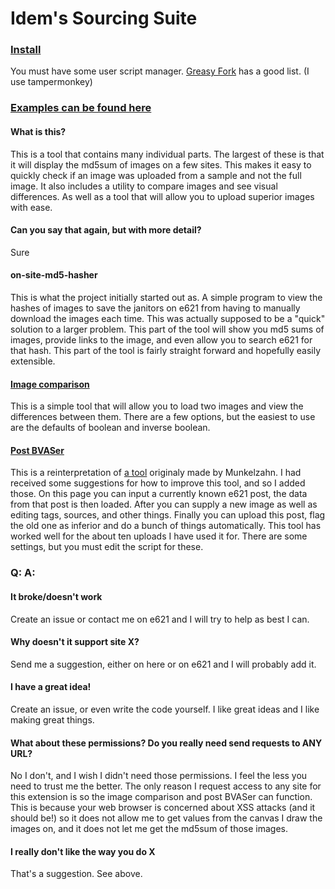 # Idem's Sourcing Suite

### [Install](https://raw.githubusercontent.com/Sasquire/on-site-md5-hasher/master/main.user.js)
You must have some user script manager. [Greasy Fork](https://greasyfork.org/en) has a good list. (I use tampermonkey)

### [Examples can be found here](https://imgur.com/a/R96CNCz)

#### What is this?
This is a tool that contains many individual parts. The largest of these is that it will display the md5sum of images on a few  sites. This makes it easy to quickly check if an image was uploaded from a sample and not the full image. It also includes a utility to compare images and see visual differences. As well as a tool that will allow you to upload superior images with ease.

#### Can you say that again, but with more detail?
Sure

#### on-site-md5-hasher
This is what the project initially started out as. A simple program to view the hashes of images to save the janitors on e621 from having to manually download the images each time. This was actually supposed to be a "quick" solution to a larger problem. This part of the tool will show you md5 sums of images, provide links to the image, and even allow you to search e621 for that hash. This part of the tool is fairly straight forward and hopefully easily extensible.

#### [Image comparison](https://e621.net/extensions/image_compare)
This is a simple tool that will allow you to load two images and view the differences between them. There are a few options, but the easiest to use are the defaults of boolean and inverse boolean.

#### [Post BVASer](https://e621.net/extensions/upload_bvas)
This is a reinterpretation of [a tool](https://e621.net/forum/show/87369) originaly made by Munkelzahn. I had received some suggestions for how to improve this tool, and so I added those. On this page you can input a currently known e621 post, the data from that post is then loaded. After you can supply a new image as well as editing tags, sources, and other things. Finally you can upload this post, flag the old one as inferior and do a bunch of things automatically. This tool has worked well for the about ten uploads I have used it for. There are some settings, but you must edit the script for these.

### Q: A:

#### It broke/doesn't work
Create an issue or contact me on e621 and I will try to help as best I can.

#### Why doesn't it support site X?
Send me a suggestion, either on here or on e621 and I will probably add it.

#### I have a great idea!
Create an issue, or even write the code yourself. I like great ideas and I like making great things.

#### What about these permissions? Do you really need send requests to ANY URL?
No I don't, and I wish I didn't need those permissions. I feel the less you need to trust me the better. The only reason I request access to any site for this extension is so the image comparison and post BVASer can function. This is because your web browser is concerned about XSS attacks (and it should be!) so it does not allow me to get values from the canvas I draw the images on, and it does not let me get the md5sum of those images.

#### I really don't like the way you do X
That's a suggestion. See above.
